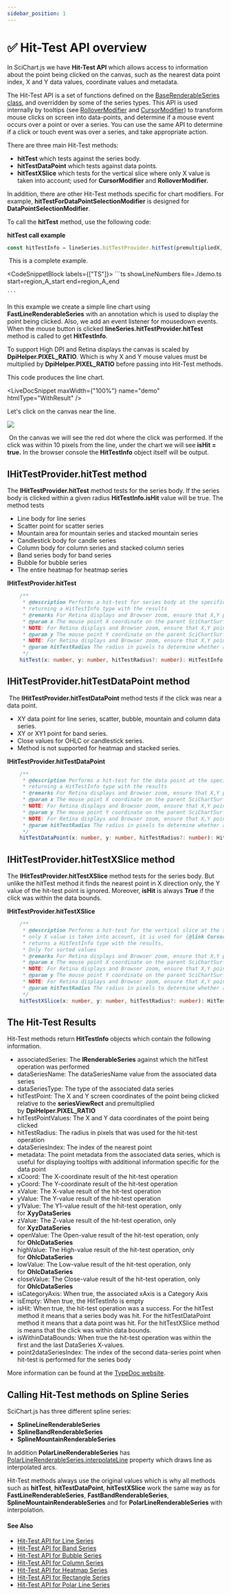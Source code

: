 ```yaml
---
sidebar_position: 1
---
```


# ✅ Hit-Test API overview

In SciChart.js we have **Hit-Test API** which allows access to information about the point being clicked on the canvas, such as the nearest data point index, X and Y data values, coordinate values and metadata.

The Hit-Test API is a set of functions defined on the [BaseRenderableSeries class](https://www.scichart.com/documentation/js/current/typedoc/classes/baserenderableseries.html), and overridden by some of the series types. This API is used internally by tooltips (see [RolloverModifier](/docs/2d-charts/chart-modifier-api/rollover-modifier/index.md) and [CursorModifier](/docs/2d-charts/chart-modifier-api/cursor-modifier/cursor-modifier-overview/index.md)) to transform mouse clicks on screen into data-points, and determine if a mouse event occurs over a point or over a series. You can use the same API to determine if a click or touch event was over a series, and take appropriate action.

There are three main Hit-Test methods:

*   **hitTest** which tests against the series body.
*   **hitTestDataPoint** which tests against data points.
*   **hitTestXSlice** which tests for the vertical slice where only X value is taken into account; used for **CursorModifier** and **RolloverModifier.**

In addition, there are other Hit-Test methods specific for chart modifiers. For example, **hitTestForDataPointSelectionModifier** is designed for **DataPointSelectionModifier**.

To call the **hitTest** method, use the following code:

**hitTest call example**

```ts
const hitTestInfo = lineSeries.hitTestProvider.hitTest(premultipliedX, premultipliedY, HIT_TEST_RADIUS);
```

 This is a complete example.

<CodeSnippetBlock labels={["TS"]}>
    ```ts showLineNumbers file=./demo.ts start=region_A_start end=region_A_end

    ```

</CodeSnippetBlock>


In this example we create a simple line chart using **FastLineRenderableSeries** with an annotation which is used to display the point being clicked. Also, we add an event listener for mousedown events. When the mouse button is clicked **lineSeries.hitTestProvider.hitTest** method is called to get **HitTestInfo**.

To support High DPI and Retina displays the canvas is scaled by **DpiHelper.PIXEL\_RATIO**. Which is why X and Y mouse values must be multiplied by **DpiHelper.PIXEL\_RATIO** before passing into Hit-Test methods.

This code produces the line chart.

<LiveDocSnippet maxWidth={"100%"} name="demo" htmlType="WithResult" />

Let's click on the canvas near the line.

![](img/1.jpg)

 On the canvas we will see the red dot where the click was performed. If the click was within 10 pixels from the line, under the chart we will see **isHit = true.** In the browser console the **HitTestInfo** object itself will be output.

IHitTestProvider.hitTest method
-------------------------------

The **IHitTestProvider.hitTest** method tests for the series body. If the series body is clicked within a given radius **HitTestInfo.isHit** value will be true. The method tests

*   Line body for line series
*   Scatter point for scatter series
*   Mountain area for mountain series and stacked mountain series
*   Candlestick body for candle series
*   Column body for column series and stacked column series
*   Band series body for band series
*   Bubble for bubble series
*   The entire heatmap for heatmap series

**IHitTestProvider.hitTest**

```ts
    /**
     * @description Performs a hit-test for series body at the specific mouse point (X,Y coordinate on the parent SciChartSurface),
     * returning a HitTestInfo type with the results
     * @remarks For Retina displays and Browser zoom, ensure that X,Y points are scaled by {@link DpiHelper.PIXEL_RATIO}
     * @param x The mouse point X coordinate on the parent SciChartSurface.
     * NOTE: For Retina displays and Browser zoom, ensure that X,Y points are scaled by {@link DpiHelper.PIXEL_RATIO}
     * @param y The mouse point Y coordinate on the parent SciChartSurface.
     * NOTE: For Retina displays and Browser zoom, ensure that X,Y points are scaled by {@link DpiHelper.PIXEL_RATIO}
     * @param hitTestRadius The radius in pixels to determine whether a mouse is over a data-point
     */
    hitTest(x: number, y: number, hitTestRadius?: number): HitTestInfo;
```

IHitTestProvider.hitTestDataPoint method
----------------------------------------

 The **IHitTestProvider.hitTestDataPoint** method tests if the click was near a data point.

*   XY data point for line series, scatter, bubble, mountain and column data series.
*   XY or XY1 point for band series.
*   Close values for OHLC or candlestick series.
*   Method is not supported for heatmap and stacked series.

**IHitTestProvider.hitTestDataPoint**

```ts
    /**
     * @description Performs a hit-test for the data point at the specific mouse point (X,Y coordinate on the parent SciChartSurface),
     * returning a HitTestInfo type with the results
     * @remarks For Retina displays and Browser zoom, ensure that X,Y points are scaled by {@link DpiHelper.PIXEL_RATIO}
     * @param x The mouse point X coordinate on the parent SciChartSurface.
     * NOTE: For Retina displays and Browser zoom, ensure that X,Y points are scaled by {@link DpiHelper.PIXEL_RATIO}
     * @param y The mouse point Y coordinate on the parent SciChartSurface.
     * NOTE: For Retina displays and Browser zoom, ensure that X,Y points are scaled by {@link DpiHelper.PIXEL_RATIO}
     * @param hitTestRadius The radius in pixels to determine whether a mouse is over a data-point
     */
    hitTestDataPoint(x: number, y: number, hitTestRadius?: number): HitTestInfo;
```

IHitTestProvider.hitTestXSlice method
-------------------------------------

The **IHitTestProvider.hitTestXSlice** method tests for the series body. But unlike the hitTest method it finds the nearest point in X direction only, the Y value of the hit-test point is ignored. Moreover, **isHit** is always **True** if the click was within the data bounds.

**IHitTestProvider.hitTestXSlice**

```ts
    /**
     * @description Performs a hit-test for the vertical slice at the specific mouse point (X,Y coordinate on the parent SciChartSurface),
     * only X value is taken into account, it is used for {@link CursorModifier} and {@link RolloverModifier},
     * returns a HitTestInfo type with the results,
     * Only for sorted values
     * @remarks For Retina displays and Browser zoom, ensure that X,Y points are scaled by {@link DpiHelper.PIXEL_RATIO}
     * @param x The mouse point X coordinate on the parent SciChartSurface.
     * NOTE: For Retina displays and Browser zoom, ensure that X,Y points are scaled by {@link DpiHelper.PIXEL_RATIO}
     * @param y The mouse point Y coordinate on the parent SciChartSurface.
     * NOTE: For Retina displays and Browser zoom, ensure that X,Y points are scaled by {@link DpiHelper.PIXEL_RATIO}
     * @param hitTestRadius The radius in pixels to determine whether a mouse is over a data-point
     */
    hitTestXSlice(x: number, y: number, hitTestRadius?: number): HitTestInfo;
```

The Hit-Test Results
--------------------

Hit-Test methods return **HitTestInfo** objects which contain the following information.

*   associatedSeries: The **IRenderableSeries** against which the hitTest operation was performed
*   dataSeriesName: The dataSeriesName value from the associated data series
*   dataSeriesType: The type of the associated data series
*   hitTestPoint: The X and Y screen coordinates of the point being clicked relative to the **seriesViewRect** and premultiplied by **DpiHelper.PIXEL_RATIO**
*   hitTestPointValues: The X and Y data coordinates of the point being clicked
*   hitTestRadius: The radius in pixels that was used for the hit-test operation
*   dataSeriesIndex: The index of the nearest point
*   metadata: The point metadata from the associated data series, which is useful for displaying tooltips with additional information specific for the data point
*   xCoord: The X-coordinate result of the hit-test operation
*   yCoord: The Y-coordinate result of the hit-test operation
*   xValue: The X-value result of the hit-test operation
*   yValue: The Y-value result of the hit-test operation
*   y1Value: The Y1-value result of the hit-test operation, only for **XyyDataSeries**
*   zValue: The Z-value result of the hit-test operation, only for **XyzDataSeries**
*   openValue: The Open-value result of the hit-test operation, only for **OhlcDataSeries**
*   highValue: The High-value result of the hit-test operation, only for **OhlcDataSeries**
*   lowValue: The Low-value result of the hit-test operation, only for **OhlcDataSeries**
*   closeValue: The Close-value result of the hit-test operation, only for **OhlcDataSeries**
*   isCategoryAxis: When true, the associated xAxis is a Category Axis
*   isEmpty: When true, the HitTestInfo is empty
*   isHit: When true, the hit-test operation was a success. For the hitTest method it means that a series body was hit. For the hitTestDataPoint method it means that a data point was hit. For the hitTestXSlice method is means that the click was within data bounds.
*   isWithinDataBounds: When true the hit-test operation was within the first and the last DataSeries X-values.
*   point2dataSeriesIndex: The index of the second data-series point when hit-test is performed for the series body

More information can be found at the [TypeDoc website](https://www.scichart.com/documentation/js/v4/typedoc/index.html).

Calling Hit-Test methods on Spline Series
-----------------------------------------

SciChart.js has three different spline series:

*   **SplineLineRenderableSeries**
*   **SplineBandRenderableSeries**
*   **SplineMountainRenderableSeries**

In addition **PolarLineRenderableSeries** has [PolarLineRenderableSeries.interpolateLine](https://www.scichart.com/documentation/js/v4/typedoc/classes/polarlinerenderableseries.html#interpolateline) property which draws line as interpolated arcs.
    

Hit-Test methods always use the original values which is why all methods such as **hitTest**, **hitTestDataPoint**, **hitTestXSlice** work the same way as for **FastLineRenderableSeries**, **FastBandRenderableSeries**, **SplineMountainRenderableSeries** and for **PolarLineRenderableSeries** with interpolation.

#### See Also

* [Hit-Test API for Line Series](/docs/2d-charts/chart-types/hit-test-api/fast-line-renderable-series/index.md)
* [Hit-Test API for Band Series](/docs/2d-charts/chart-types/hit-test-api/fast-band-renderable-series/index.md)
* [Hit-Test API for Bubble Series](/docs/2d-charts/chart-types/hit-test-api/fast-bubble-renderable-series/index.md)
* [Hit-Test API for Column Series](/docs/2d-charts/chart-types/hit-test-api/fast-column-renderable-series/index.md)
* [Hit-Test API for Heatmap Series](/docs/2d-charts/chart-types/hit-test-api/uniform-heatmap-renderable-series/index.md)
* [Hit-Test API for Rectangle Series](/docs/2d-charts/chart-types/hit-test-api/fast-rectangle-renderable-series/index.md)
* [Hit-Test API for Polar Line Series](/docs/2d-charts/chart-types/hit-test-api/polar-line-renderable-series/README.md)


